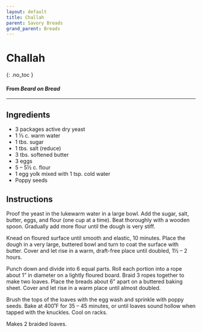 ```yaml
---
layout: default
title: Challah
parent: Savory Breads
grand_parent: Breads
---
```


# Challah
{: .no_toc }
#### From <i>Beard on Bread</i>
---

## Ingredients
<ul>
	<li>3 packages active dry yeast</li>
	<li>1 ⅓ c. warm water</li>
	<li>1 tbs. sugar</li>
	<li>1 tbs. salt (reduce)</li>
	<li>3 tbs. softened butter</li>
	<li>3 eggs</li>
	<li>5 – 5½ c. flour</li>
	<li>1 egg yolk mixed with 1 tsp. cold water</li>
	<li>Poppy seeds</li>
</ul>

## Instructions
Proof the yeast in the lukewarm water in a large bowl. Add
the sugar, salt, butter, eggs, and flour (one cup at a time). Beat thoroughly
with a wooden spoon. Gradually add more flour until the dough is very stiff.

Knead on floured surface until smooth and elastic, 10
minutes. Place the dough in a very large, buttered bowl and turn to coat the
surface with butter. Cover and let rise in a warm, draft-free place until
doubled, 1½ – 2 hours.

Punch down and divide into 6 equal parts. Roll each portion into
a rope about 1” in diameter on a lightly floured board. Braid 3 ropes together
to make two loaves. Place the breads about 6” apart on a buttered baking sheet.
Cover and let rise in a warm place until almost doubled.

Brush the tops of the loaves with the egg wash and sprinkle
with poppy seeds. Bake at 400˚F for 35 – 45 minutes, or until loaves sound
hollow when tapped with the knuckles. Cool on racks.

Makes 2 braided loaves.
